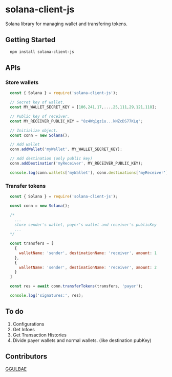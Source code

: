 # solana-client-js

Solana library for managing wallet and transfering tokens.

## Getting Started

```bash
  npm install solana-client-js
```

## APIs

### Store wallets

``` javascript
  const { Solana } = require('solana-client-js');

  // Secret key of wallet.
  const MY_WALLET_SECRET_KEY = [106,241,17,...,25,111,29,121,118];

  // Public key of receiver.
  const MY_RECEIVER_PUBLIC_KEY = "8z4Wq1gz1u...kNZcDS77KLq";

  // Initialize object.
  const conn = new Solana();

  // Add wallet
  conn.addWallet('myWallet', MY_WALLET_SECRET_KEY);

  // Add destination (only public key)
  conn.addDestination('myReceiver', MY_RECEIVER_PUBLIC_KEY);

  console.log(conn.wallets['myWallet'], conn.destinations['myReceiver']);
```

### Transfer tokens

``` javascript
  const { Solana } = require('solana-client-js');

  const conn = new Solana();

  /*
    ...
    store sender's wallet, payer's wallet and receiver's publicKey
    ...
  */

  const transfers = [
    { 
      walletName: 'sender', destinationName: 'receiver', amount: 1
    },
    { 
      walletName: 'sender', destinationName: 'receiver', amount: 2
    }
  ]

  const res = await conn.transferTokens(transfers, 'payer');

  console.log('signatures:', res);
```

## To do

1. Configurations
2. Get Infoes
3. Get Transaction Histories
4. Divide payer wallets and normal wallets. (like destination pubKey)

## Contributors

[GGULBAE][link_to_GGULBAE]

[link_to_GGULBAE]: https://github.com/GGULBAE "Go GGULBAE GIT"
